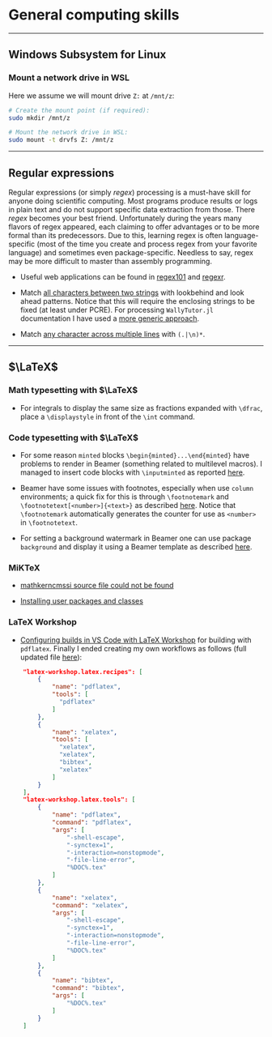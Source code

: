 # General computing skills

---
## Windows Subsystem for Linux

### Mount a network drive in WSL

Here we assume we will mount drive `Z:` at `/mnt/z`:

```bash
# Create the mount point (if required):
sudo mkdir /mnt/z

# Mount the network drive in WSL:
sudo mount -t drvfs Z: /mnt/z
```

---
## Regular expressions

Regular expressions (or simply *regex*) processing is a must-have skill for anyone doing scientific computing. Most programs produce results or logs in plain text and do not support specific data extraction from those. There *regex* becomes your best friend. Unfortunately during the years many flavors of regex appeared, each claiming to offer advantages or to be more formal than its predecessors. Due to this, learning regex is often language-specific (most of the time you create and process regex from your favorite language) and sometimes even package-specific. Needless to say, regex may be more difficult to master than assembly programming.

- Useful web applications can be found in [regex101](https://regex101.com/) and [regexr](https://regexr.com/).

- Match [all characters between two strings](https://stackoverflow.com/questions/6109882/regex-match-all-characters-between-two-strings) with lookbehind and look ahead patterns. Notice that this will require the enclosing strings to be fixed (at least under PCRE). For processing `WallyTutor.jl` documentation I have used a [more generic approach](https://github.com/wallytutor/WallyToolbox.jl/blob/89603a88d54eed1d15b9f8142640ef942cfa12ca/docs/formatter.jl#L20).

- Match [any character across multiple lines](https://stackoverflow.com/questions/159118) with `(.|\n)*`.

---
## $\LaTeX$

### Math typesetting with $\LaTeX$

- For integrals to display the same size as fractions expanded with `\dfrac`, place a `\displaystyle` in front of the `\int` command.

### Code typesetting with $\LaTeX$

- For some reason `minted` blocks `\begin{minted}...\end{minted}` have problems to render in Beamer (something related to multilevel macros). I managed to insert code blocks with `\inputminted` as reported [here](https://tex.stackexchange.com/questions/159667/including-python-code-in-beamer).

- Beamer have some issues with footnotes, especially when use `column` environments; a quick fix for this is through `\footnotemark` and `\footnotetext[<number>]{<text>}` as described [here](https://tex.stackexchange.com/questions/86650/how-to-display-the-footnote-in-the-bottom-of-the-slide-while-using-columns). Notice that `\footnotemark` automatically generates the counter for use as `<number>` in `\footnotetext`.

- For setting a background watermark in Beamer one can use package `background` and display it using a Beamer template as described [here](https://tex.stackexchange.com/questions/244091/watermark-using-background-package-in-beamer).

### MiKTeX

- [mathkerncmssi source file could not be found](https://tex.stackexchange.com/questions/553716/mathkerncmssi-source-file-could-not-be-found)

- [Installing user packages and classes](https://docs.miktex.org/manual/localadditions.html)

### LaTeX Workshop

- [Configuring builds in VS Code with LaTeX Workshop](https://tex.stackexchange.com/questions/478865/vs-code-latex-workshop-custom-recipes-file-location) for building with `pdflatex`. Finally I ended creating my own workflows as follows (full updated file [here](https://github.com/wallytutor/WallyToolbox.jl/blob/main/tools/vscode/user-data/User/settings.json)):

```json
    "latex-workshop.latex.recipes": [
        {
            "name": "pdflatex",
            "tools": [
              "pdflatex"
            ]
        },
        {
            "name": "xelatex",
            "tools": [
              "xelatex",
              "xelatex",
              "bibtex",
              "xelatex"
            ]
        }
    ],
    "latex-workshop.latex.tools": [
        {
            "name": "pdflatex",
            "command": "pdflatex",
            "args": [
                "-shell-escape",
                "-synctex=1",
                "-interaction=nonstopmode",
                "-file-line-error",
                "%DOC%.tex"
            ]
        },
        {
            "name": "xelatex",
            "command": "xelatex",
            "args": [
                "-shell-escape",
                "-synctex=1",
                "-interaction=nonstopmode",
                "-file-line-error",
                "%DOC%.tex"
            ]
        },
        {
            "name": "bibtex",
            "command": "bibtex",
            "args": [
                "%DOC%.tex"
            ]
        }
    ]
```
